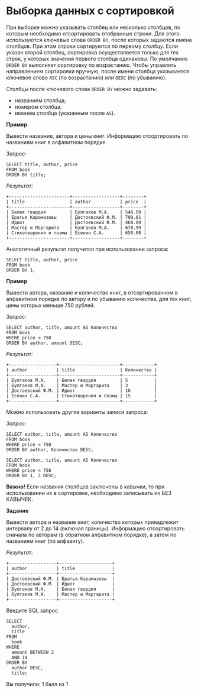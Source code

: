 # Выборка данных с сортировкой

При выборке можно указывать столбец или несколько столбцов, по которым необходимо отсортировать отобранные строки. Для этого используются ключевые слова `ORDER BY`, после которых задаются имена столбцов. При этом строки сортируются по первому столбцу. Если указан второй столбец, сортировка осуществляется только для тех строк, у которых значения первого столбца одинаковы. По умолчанию `ORDER BY` выполняет сортировку по возрастанию. Чтобы управлять направлением сортировки вручную, после имени столбца указывается ключевое слово `ASC` (по возрастанию) или `DESC` (по убыванию). 

Столбцы после ключевого слова `ORDER BY` можно задавать:

- названием столбца;
- номером столбца;
- именем столбца (указанным после `AS`).

**Пример**

Вывести название, автора и цены книг. Информацию  отсортировать по названиям книг в алфавитном порядке.

*Запрос:*

```mysql
SELECT title, author, price
FROM book
ORDER BY title;
```

*Результат:*

```mysql
+-----------------------+------------------+--------+
| title                 | author           | price  |
+-----------------------+------------------+--------+
| Белая гвардия         | Булгаков М.А.    | 540.50 |
| Братья Карамазовы     | Достоевский Ф.М. | 799.01 |
| Идиот                 | Достоевский Ф.М. | 460.00 |
| Мастер и Маргарита    | Булгаков М.А.    | 670.99 |
| Стихотворения и поэмы | Есенин С.А.      | 650.00 |
+-----------------------+------------------+--------+
```

Аналогичный результат получится при использовании запроса:

```mysql
SELECT title, author, price
FROM book
ORDER BY 1;
```

**Пример**

Вывести автора, название и количество книг, в отсортированном в алфавитном порядке по автору и по убыванию количества, для тех книг, цены которых меньше 750 рублей.

*Запрос:*

```mysql
SELECT author, title, amount AS Количество
FROM book
WHERE price < 750
ORDER BY author, amount DESC;
```

*Результат:*

```mysql
+------------------+-----------------------+------------+
| author           | title                 | Количество |
+------------------+-----------------------+------------+
| Булгаков М.А.    | Белая гвардия         | 5          |
| Булгаков М.А.    | Мастер и Маргарита    | 3          |
| Достоевский Ф.М. | Идиот                 | 10         |
| Есенин С.А.      | Стихотворения и поэмы | 15         |
+------------------+-----------------------+------------+
```

Можно использовать другие варианты записи запроса:

*Запрос:*

```mysql
SELECT author, title, amount AS Количество
FROM book
WHERE price < 750
ORDER BY author, Количество DESC;
```

```mysql
SELECT author, title, amount AS Количество
FROM book
WHERE price < 750
ORDER BY 1, 3 DESC;
```

**Важно!** Если названия столбцов заключены в кавычки, то при использовании их в сортировке, необходимо записывать их БЕЗ КАВЫЧЕК.

**Задание**

Вывести  автора и название  книг, количество которых принадлежит интервалу от 2 до 14 (включая границы). Информацию  отсортировать сначала по авторам (в обратном алфавитном порядке), а затем по названиям книг (по алфавиту).

*Результат:*

```mysql
+------------------+--------------------+
| author           | title              |
+------------------+--------------------+
| Достоевский Ф.М. | Братья Карамазовы  |
| Достоевский Ф.М. | Идиот              |
| Булгаков М.А.    | Белая гвардия      |
| Булгаков М.А.    | Мастер и Маргарита |
+------------------+--------------------+
```

Введите SQL запрос

```mysql
SELECT 
  author, 
  title 
FROM 
  book 
WHERE 
  amount BETWEEN 2 
  AND 14 
ORDER BY 
  author DESC, 
  title;
```

Вы получили: 1 балл из 1
